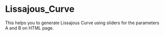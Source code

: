 # Lissajous_Curve
This helps you to generate Lissajous Curve using sliders for the parameters A and B on HTML page.
